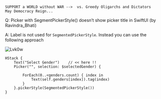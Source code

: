 ```
SUPPORT a WORLD without WAR -->  vs. Greedy Oligarchs and Dictators
May Democracy Reign... 
```

Q: Picker with SegmentPickerStyle() doesn’t show picker title in SwiftUI (by Ravindra_Bhati)

A: Label is not used for `SegmentedPickerStyle`. Instead you can use the following approach

![Lvk0w](https://user-images.githubusercontent.com/62171579/169584475-e72ddcf2-aa1a-42f1-9c09-b0b58e762f23.png)


    HStack {
        Text("Select Gender")    // << here !!
        Picker("", selection: $selectedGender) {
    
            ForEach(0..<genders.count) { index in
                Text(self.genders[index]).tag(index)
            }
        }.pickerStyle(SegmentedPickerStyle())
    }

